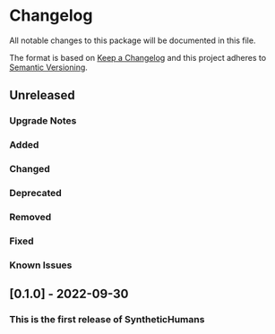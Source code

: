 # Changelog

All notable changes to this package will be documented in this file.

The format is based on [Keep a Changelog](http://keepachangelog.com/en/1.0.0/)
and this project adheres to [Semantic Versioning](http://semver.org/spec/v2.0.0.html).

## Unreleased

### Upgrade Notes

### Added

### Changed

### Deprecated

### Removed

### Fixed

### Known Issues

## [0.1.0] - 2022-09-30

### This is the first release of SyntheticHumans
